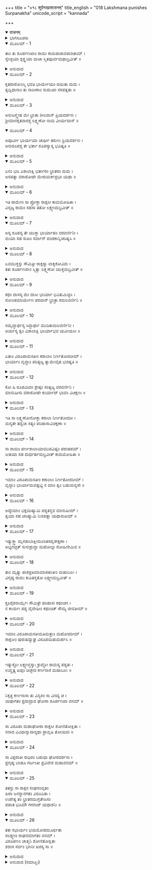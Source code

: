 +++
title = "०१८ शूर्पणखाशासनम्"
title_english = "018 Lakshmana punishes Surpanakha"
unicode_script = "kannada"

+++
<details open><summary>वाचनम्</summary>

<div class="audioEmbed"  caption="श्रीराम-हरिसीताराममूर्ति-घनपाठिभ्यां वचनम्" src="https://archive.org/download/Ramayana-recitation-Sriram-harisItArAmamUrti-Ghanapaati-v2/Kanda_3/Kanda_3_ARK-018-Shoorpanakha_Shasanam_.mp3"></div>
</details>



<details><summary>ಭಾಗಸೂಚನಾ</summary>

ಶ್ರೀರಾಮನ ಸಲಹೆಯಂತೆ ಶೂರ್ಪಣಖೆಯು ಲಕ್ಷ್ಮಣನಲ್ಲಿ ಪ್ರಣಯ ಭಿಕ್ಷೆಯನ್ನು ಯಾಚಿಸಿದುದು, ಅವನೂ ನೆಪ ಹೇಳಿ ಹಿಂದಕ್ಕಟ್ಟಲು ಶೂರ್ಪಣಖಿಯು ಸೀತೆಯನ್ನೇ ಕಬಳಿಸಲು ಹೋದುದು, ಲಕ್ಷ್ಮಣನು ರಾಕ್ಷಸಿಯ ಕಿವಿ-ಮೂಗುಗಳನ್ನು ಕತ್ತರಿಸಿದುದು
</details>

<details open><summary>ಮೂಲಮ್ - 1</summary>

ತಾಂ ತು ಶೂರ್ಪಣಖಾಂ ರಾಮಃ ಕಾಮಪಾಶಾವಪಾಶಿತಾಮ್ ।  
ಸ್ವೇಚ್ಛಯಾ ಶ್ಲಕ್ಷ್ಣಯಾ ವಾಚಾ ಸ್ಮಿತಪೂರ್ವಮಥಾಬ್ರವೀತ್ ॥
</details>

<details><summary>ಅನುವಾದ</summary>

ಕಾಮಪಾಶದಿಂದ ಬಂಧಿತಳಾದ ಆ ಶೂರ್ಪಣಖಿಯಲ್ಲಿ ಶ್ರೀರಾಮನು ತನ್ನ ಇಚ್ಛೆಗನುಸಾರ ಮಧುರವಾದ ವಾಣಿಯಿಂದ ಮುಗುಳ್ನಗುತ್ತಾ ಹೇಳಿದನು.॥1॥
</details>

<details open><summary>ಮೂಲಮ್ - 2</summary>

ಕೃತದಾರೋಽಸ್ಮಿ ಭವತಿ ಭಾರ್ಯೇಯಂ ದಯಿತಾ ಮಮ ।  
ತ್ವದ್ವಿಧಾನಾಂ ತು ನಾರೀಣಾಂ ಸುದುಃಖಾ ಸಸಪತ್ನತಾ ॥
</details>

<details><summary>ಅನುವಾದ</summary>

ಆದರಣೀಯ ದೇವಿ! ನಾನು ವಿವಾಹವಾಗಿಬಿಟ್ಟಿದ್ದೇನೆ. ಇವಳು ನನ್ನ ಪ್ರಿಯ ಪತ್ನೀ ಇಲ್ಲೇ ಇರುವಳು. ನಿನ್ನಂತಹ ಸ್ತ್ರೀಯರಿಗೆ ಸವತಿಯಾಗಿರುವುದು ಅತ್ಯಂತ ದುಃಖದಾಯಕವಾಗಿದ.॥2॥
</details>

<details open><summary>ಮೂಲಮ್ - 3</summary>

ಅನುಜಸ್ತ್ವೇಷ ಮೇ ಭ್ರಾತಾ ಶೀಲವಾನ್ ಪ್ರಿಯದರ್ಶನಃ ।  
ಶ್ರೀಮಾನಕೃತದಾರಶ್ಚ ಲಕ್ಷ್ಮಣೋ ನಾಮ ವೀರ್ಯವಾನ್ ॥
</details>

<details open><summary>ಮೂಲಮ್ - 4</summary>

ಅಪೂರ್ವೀ ಭಾರ್ಯಯಾ ಚಾರ್ಥೀ ತರುಣಃ ಪ್ರಿಯದರ್ಶನಃ ।  
ಅನುರೂಪಶ್ಚ ತೇ ಭರ್ತಾ ರೂಪಸ್ಯಾಸ್ಯ ಭವಿಷ್ಯತಿ ॥
</details>

<details><summary>ಅನುವಾದ</summary>

ಇವನು ನನ್ನ ತಮ್ಮನಾದ ಶ್ರೀಮಾನ್ ಲಕ್ಷ್ಮಣನು ಬಹಳ ಶೀಲವಂತನೂ, ಪ್ರಿಯದರ್ಶನನೂ, ಬಲ-ಪರಾಕ್ರಮದಲ್ಲಿ ಸಂಪನ್ನನೂ ಆಗಿರುವನು. ಇವನೊಂದಿಗೆ ಪತ್ನಿಯೂ ಇಲ್ಲ. ಇವನು ಅಪೂರ್ವ ಗುಣಗಳಿಂದ ಸಂಪನ್ನನಾಗಿದ್ದು ತರುಣನೂ ಆಗಿರುವನು. ಇವನ ರೂಪವೂ ಮನೋಹರವಾಗಿದೆ. ಆದ್ದರಿಂದ ಇವನಿಗೆ ಭಾರ್ಯೆಯ ಬಯಕೆ ಉಂಟಾದರೆ ಇವನೇ ನಿನಗೆ ಯೋಗ್ಯಪತಿಯಾಗುವನು.॥3-4॥
</details>

<details open><summary>ಮೂಲಮ್ - 5</summary>

ಏನಂ ಭಜ ವಿಶಾಲಾಕ್ಷಿ ಭರ್ತಾರಂ ಭ್ರಾತರಂ ಮಮ ।  
ಅಸಪತ್ನಾ ವರಾರೋಹೇ ಮೇರುಮರ್ಕಪ್ರಭಾ ಯಥಾ ॥
</details>

<details><summary>ಅನುವಾದ</summary>

ವಿಶಾಲಲೋಚನೇ! ವರಾರೋಹೇ! ಸೂರ್ಯನ ಪ್ರಭೆ ಮೇರುಪರ್ವತವನ್ನು ಸೇವಿಸುವಂತೆಯೇ ನೀನು ನನ್ನ ತಮ್ಮನಾದ ಲಕ್ಷ್ಮಣನನ್ನು ಪತಿಯಾಗಿಸಿಕೊಂಡು ಸವತಿಯ ಭಯದಿಂದ ರಹಿತಳಾಗಿ ಇವನ ಸೇವೆ ಮಾಡು.॥5॥
</details>

<details open><summary>ಮೂಲಮ್ - 6</summary>

ಇತಿ ರಾಮೇಣ ಸಾ ಪ್ರೋಕ್ತಾ ರಾಕ್ಷಸೀ ಕಾಮಮೋಹಿತಾ ।  
ವಿಸೃಜ್ಯ ರಾಮಂ ಸಹಸಾ ತತೋ ಲಕ್ಷ್ಮಣಮಬ್ರವೀತ್ ॥
</details>

<details><summary>ಅನುವಾದ</summary>

ಶ್ರೀರಾಮನು ಹೀಗೆ ಹೇಳಿದಾಗ ಆ ಕಾಮಪೀಡಿತಳಾದ ರಾಕ್ಷಸಿಯು ಅವನನ್ನು ಬಿಟ್ಟು ಕೂಡಲೇ ಲಕ್ಷ್ಮಣನ ಬಳಿಗೆ ಬಂದು ಇಂತೆಂದಳು.॥6॥
</details>

<details open><summary>ಮೂಲಮ್ - 7</summary>

ಅಸ್ಯ ರೂಪಸ್ಯ ತೇ ಯುಕ್ತಾ ಭಾರ್ಯಾಹಂ ವರವರ್ಣಿನೀ ।  
ಮಯಾ ಸಹ ಸುಖಂ ಸರ್ವಾನ್ ದಂಡಕಾನ್ವಿಚರಿಷ್ಯಸಿ ॥
</details>

<details><summary>ಅನುವಾದ</summary>

ಲಕ್ಷ್ಮಣ! ನಿನ್ನ ಈ ಸುಂದರ ರೂಪಕ್ಕೆ ನಾನೇ ಯೋಗ್ಯಳಾಗಿದ್ದೇನೆ. ಆದ್ದರಿಂದ ನಾನೇ ನಿನ್ನ ಪರಮಸುಂದರೀ ಭಾರ್ಯೆ ಆಗಬಲ್ಲೆನು. ನನ್ನನ್ನು ಅಂಗೀಕರಿಸಿ ನೀನು ನನ್ನೊಂದಿಗೆ ದಂಡಕಾರಣ್ಯದಲ್ಲಿ ಎಲ್ಲೆಡೆ ಸುಖವಾಗಿ ಸಂಚಿಸುವೆ.॥7॥
</details>

<details open><summary>ಮೂಲಮ್ - 8</summary>

ಏವಮುಕ್ತಸ್ತು ಸೌಮಿತ್ರೀ ರಾಕ್ಷಸ್ಯಾ ವಾಕ್ಯಕೋವಿದಃ ।  
ತತಃ ಶೂರ್ಪಣಖೀಂ ಸ್ಮಿತ್ವಾ ಲಕ್ಷ್ಮಣೋ ಯುಕ್ತಮಬ್ರವೀತ್ ॥
</details>

<details><summary>ಅನುವಾದ</summary>

ಆ ರಾಕ್ಷಸಿಯು ಹೀಗೆ ಹೇಳಿದಾಗ ವಾಕ್ಯಕೋವಿದನಾದ ಸುಮಿತ್ರಾಕುಮಾರ ಲಕ್ಷ್ಮಣನು ಮುಗುಳ್ನಕ್ಕು ಮೊರದಂತೆ ಉಗುರುಗಳುಳ್ಳ ನಿಶಾಚರಿಯಲ್ಲಿ ಯುಕ್ತಿಯುಕ್ತವಾಗಿ ನುಡಿದನು.॥8॥
</details>

<details open><summary>ಮೂಲಮ್ - 9</summary>

ಕಥಂ ದಾಸಸ್ಯ ಮೇ ದಾಸೀ ಭಾರ್ಯಾ ಭವಿತುಮಿಚ್ಛಸಿ ।  
ಸೋಽಹಮಾರ್ಯೇಣ ಪರವಾನ್ ಭ್ರಾತ್ರಾ ಕಮಲವರ್ಣಿನಿ ॥
</details>

<details><summary>ಅನುವಾದ</summary>

ಕಮಲವರ್ಣಿನಿ! ಸುಂದರೀ! ನಾನಾದರೋ ದಾಸನಾಗಿದ್ದೇನೆ, ನನ್ನ ಅಣ್ಣ ಭಗವಾನ್ ಶ್ರೀರಾಮನಿಗೆ ಅಧೀನನಾಗಿದ್ದೇನೆ. ನೀನು ನನ್ನ ಪತ್ನಿಯಾಗಿ ದಾಸಿಯಾಗಲು ಏಕೆ ಬಯಸುತ್ತಿರುವೆ.॥9॥
</details>

<details open><summary>ಮೂಲಮ್ - 10</summary>

ಸಮೃದ್ಧಾರ್ಥಸ್ಯ ಸಿದ್ಧಾರ್ಥಾ ಮುದಿತಾಮಲವರ್ಣಿನೀ ।  
ಆರ್ಯಸ್ಯ ತ್ವಂ ವಿಶಾಲಾಕ್ಷಿ ಭಾರ್ಯಾಭವ ಯವೀಯಸೀ ॥
</details>

<details><summary>ಅನುವಾದ</summary>

ವಿಶಾಲಲೋಚನೇ! ನನ್ನ ಅಣ್ಣ ಸಮಸ್ತ ಐಶ್ವರ್ಯಗಳಿಂದ ಸಂಪನ್ನನಾಗಿದ್ದಾನೆ. ನೀನು ಅವನ ಕಿರಿಯ ಪತ್ನಿಯಾಗು, ಇದರಿಂದ ನಿನ್ನ ಮನೋರಥ ಸಿದ್ಧಿಯಾಗಿ, ನೀನು ಸದಾ ಸಂತೋಷವಾಗಿರುವೆ. ನಿನ್ನ ರೂಪ-ಬಣ್ಣ ಅವನಿಗೆ ಯೋಗ್ಯ ನಿರ್ಮಲವಾಗಿದೆ.॥10॥
</details>

<details open><summary>ಮೂಲಮ್ - 11</summary>

ಏತಾಂ ವಿರೂಪಾಮಸತೀಂ ಕರಾಲಾಂ ನಿರ್ಣತೋದರೀಮ್ ।  
ಭಾರ್ಯಾಂ ವೃದ್ಧಾಂ ಪರಿತ್ಯಜ್ಯ ತ್ವಾಮೇವೈಷ ಭಜಿಷ್ಯತಿ ॥
</details>

<details><summary>ಅನುವಾದ</summary>

ಕುರೂಪಳೂ, ಅಸತಿಯೂ, ವಿಕೃತಳೂ, ನಿಮ್ನೋದರಿಯೂ, ಮುದುಕಿಯೂ ಆದ ಭಾರ್ಯೇಯನ್ನು ತ್ಯಜಿಸಿ ಅವನು ನಿನ್ನನ್ನು ಆದರದಿಂದ ಸ್ವೀಕರಿಸುವನು.॥11॥
</details>

<details open><summary>ಮೂಲಮ್ - 12</summary>

ಕೋ ಹಿ ರೂಪಮಿದಂ ಶ್ರೇಷ್ಠಂ ಸಂತ್ಯಜ್ಯ ವರವರ್ಣಿನಿ ।  
ಮಾನುಷೀಸು ವರಾರೋಹೇ ಕುರ್ಯಾದ್ ಭಾವಂ ವಿಚಕ್ಷಣಃ ॥
</details>

<details><summary>ಅನುವಾದ</summary>

ಸುಂದರ ಕಟಿಯುಳ್ಳ ವರವರ್ಣಿನಿ! ನಿನ್ನ ಈ ಶ್ರೇಷ್ಠ ರೂಪವನ್ನು ಬಿಟ್ಟು ಮಾನವ ಕನ್ಯೆಯಲ್ಲಿ ಪ್ರೇಮವಿರಿಸುವ ಬುದ್ಧಿವಂತ ಮನುಷ್ಯ ಬೇರೆ ಯಾರು ತಾನೇ ಇರಬಲ್ಲನು.॥12॥
</details>

<details open><summary>ಮೂಲಮ್ - 13</summary>

ಇತಿ ಸಾ ಲಕ್ಷ್ಮಣೋನೋಕ್ತಾ ಕರಾಲಾ ನಿರ್ಣತೋದರೀ ।  
ಮನ್ಯತೇ ತದ್ವಚಃ ಸತ್ಯಂ ಪರಿಹಾಸಾವಿಚಕ್ಷಣಾ ॥
</details>

<details><summary>ಅನುವಾದ</summary>

ಲಕ್ಷ್ಮಣನು ಹೀಗೆ ಹೇಳಿದಾಗ ಪರಿಹಾಸವನ್ನು ತಿಳಿಯದೆ ಆ ದೊಡ್ಡ ಹೊಟ್ಟೆಯುಳ್ಳ ವಿಕರಾಳ ರಾಕ್ಷಸಿಯು ಅವನ ಮಾತನ್ನು ನಿಜವೆಂದು ತಿಳಿದಳು.॥13॥
</details>

<details open><summary>ಮೂಲಮ್ - 14</summary>

ಸಾ ರಾಮಂ ಪರ್ಣಶಾಲಾಯಾಮುಪವಿಷ್ಟಂ ಪರಂತಪಮ್ ।  
ಸೀತಯಾ ಸಹ ದುರ್ಧರ್ಷಮಬ್ರವೀತ್ ಕಾಮಮೋಹಿತಾ ॥
</details>

<details><summary>ಅನುವಾದ</summary>

ಪರ್ಣಶಾಲೆಯಲ್ಲಿ ಸೀತೆಯೊಂದಿಗೆ ಕುಳಿತಿರುವ ಪರಂತಪ ದುರ್ಜಯ ವೀರ ಶ್ರೀರಾಮನಚಂದ್ರನ ಬಳಿಗೆ ಅವಳು ಬಂದು ಕಾಮಮೋಹಿತಳಾಗಿ ನುಡಿದಳು .॥14॥
</details>

<details open><summary>ಮೂಲಮ್ - 15</summary>

ಇಮಾಂ ವಿರೂಪಾಮಸತೀಂ ಕರಾಲಾಂ ನಿರ್ಣತೋದರೀಮ್ ।  
ವೃದ್ದಾಂ ಭಾರ್ಯಾಮವಷ್ಟಭ್ಯ ನ ಮಾಂ ತ್ವಂ ಬಹುಮನ್ಯಸೇ ॥
</details>

<details><summary>ಅನುವಾದ</summary>

ರಾಮ! ನೀನು ಈ ಕುರೂಪಿ, ಅಸತೀ, ವಿಕತ, ನಿಮ್ನೋದರೀ ಮತ್ತು ವೃದ್ಧೆಯನ್ನು ಆಶ್ರಯಿಸಿ ನನ್ನನ್ನು ವಿಶೇಷವಾಗಿ ಆದರಿಸುತ್ತಿಲ್ಲ.॥15॥
</details>

<details open><summary>ಮೂಲಮ್ - 16</summary>

ಅದ್ಯೇಮಾಂ ಭಕ್ಷಯಿಷ್ಯಾಮಿ ಪಶ್ಯತಸ್ತವ ಮಾನುಷೀಮ್ ।  
ತ್ವಯಾ ಸಹ ಚರಿಷ್ಯಾಮಿ ನಿಃಸಪತ್ನಾ ಯಥಾಸುಖಮ್ ॥
</details>

<details><summary>ಅನುವಾದ</summary>

ಆದ್ದರಿಂದ ಇಂದು ನೀನು ನೋಡು-ನೋಡುತ್ತಿರುವಾಗಲೇ ನಾನು ಈ ಮಾನುಷಿಯನ್ನು ತಿಂದು ಬಿಡುವೆನು. ಈ ಸವತಿಯು ಇರದಿದ್ದಾಗ ನಿನ್ನೊಂದಿಗೆ ಸುಖವಾಗಿ ವಿಚರಿಸುವೆನು.॥16॥
</details>

<details open><summary>ಮೂಲಮ್ - 17</summary>

ಇತ್ಯುಕ್ತ್ವಾ ಮೃಗಶಾಬಾಕ್ಷೀಮಲಾತಸದೃಶೇಕ್ಷಣಾ ।  
ಅಭ್ಯಗಚ್ಛತ್ ಸುಸಂಕ್ರುದ್ಧಾ ಮಹೋಲ್ಕಾ ರೋಹಿಣೀಮಿವ ॥
</details>

<details><summary>ಅನುವಾದ</summary>

ಹೀಗೆ ಉರಿಯುವ ಕೆಂಡದಂತೆ ಕಣ್ಣುಗಳುಳ್ಳ ಶೂರ್ಪಣಖಿಯು ಅತ್ಯಂತ ಕ್ರೋಧಗೊಂಡು ಯಾವುದಾದರೂ ಭಾರೀ ಉಲ್ಕೆಯು ರೋಹಿಣೀ ನಕ್ಷತ್ರದ ಮೇಲೆ ಬೀಳುವಂತೆ ಮೃಗನಯಿನೀ ಸೀತೆಯ ಕಡೆಗೆ ನುಗ್ಗಿದಳು.॥17॥
</details>

<details open><summary>ಮೂಲಮ್ - 18</summary>

ತಾಂ ಮೃತ್ಯು ಪಾಶಪ್ರತಿಮಾಮಾಪತಂತೀಂ ಮಹಾಬಲಃ ।  
ವಿಗೃಹ್ಯ ರಾಮಃ ಕುಪಿತಸ್ತತೋ ಲಕ್ಷ್ಮಣಮಬ್ರವೀತ್ ॥
</details>

<details><summary>ಅನುವಾದ</summary>

ಮೃತ್ಯುಪಾಶದಂತೆ ಬರುತ್ತಿರುವ ಆ ರಾಕ್ಷಸಿಯನ್ನು ಮಹಾಬಲಿ ಶ್ರೀರಾಮನು ಹುಂಕಾರದಿಂದ ತಡೆದು ಕುಪಿತನಾಗಿ ಲಕ್ಷ್ಮಣನಲ್ಲಿ ಹೇಳಿದನು.॥18॥
</details>

<details open><summary>ಮೂಲಮ್ - 19</summary>

ಕ್ರೂರೈರನಾರ್ಯೈಃ ಸೌಮಿತ್ರೇ ಪರಿಹಾಸಃ ಕಥಂಚನ ।  
ನ ಕಾರ್ಯಃ ಪಶ್ಯ ವೈದೇಹೀಂ ಕಥಂಚಿತ್ ಸೌಮ್ಯ ಜೀವತೀಮ್ ॥
</details>

<details><summary>ಅನುವಾದ</summary>

ಸುಮಿತ್ರಾನಂದನ! ಕ್ರೂರ ಕರ್ಮಮಾಡುವ ಅನಾರ್ಯರಲ್ಲಿ ಯಾವ ರೀತಿಯಿಂದಲೂ ಪರಿಹಾಸವನ್ನು ಮಾಡಬಾರದು. ಸೌಮ್ಯ! ನೋಡು, ಈಗ ಸೀತೆಯ ಪ್ರಾಣಗಳು ಬಹಳ ಕಷ್ಟದಿಂದ ಉಳಿದಿದೆ.॥19॥
</details>

<details open><summary>ಮೂಲಮ್ - 20</summary>

ಇಮಾಂ ವಿರೂಪಾಮಸತೀಮತಿಮತ್ತಾಂ ಮಹೋದರೀಮ್ ।  
ರಾಕ್ಷಸೀಂ ಪುರುಷವ್ಯಾಘ್ರ ವಿರೂಪಯಿತುಮರ್ಹಸಿ ॥
</details>

<details><summary>ಅನುವಾದ</summary>

ಪುರುಷಸಿಂಹ! ನೀನು ಈ ಕುರೂಪೀ, ಕುಲಟೆ, ಅತ್ಯಂತ ಉನ್ಮತ್ತೆ ಮತ್ತು ದೊಡ್ಡ ಹೊಟ್ಟೆಯ ರಾಕ್ಷಸಿಯನ್ನು ಯಾವುದಾದರೂ ಅಂಗಹೀನಗೊಳಿಸಿ ಕುರೂಪಳನ್ನಾಗಿ ಮಾಡು.॥20॥
</details>

<details open><summary>ಮೂಲಮ್ - 21</summary>

ಇತ್ಯುಕ್ತೋ ಲಕ್ಷ್ಮಣಸ್ತಸ್ಯಾಃ ಕ್ರುದ್ಧೋ ರಾಮಸ್ಯ ಪಶ್ಯತಃ ।  
ಉದ್ಧೃತ್ಯ ಖಡ್ಗಂ ಚಿಚ್ಛೇದ ಕರ್ಣನಾಸೆ ಮಹಾಬಲಃ ॥
</details>

<details><summary>ಅನುವಾದ</summary>

ಶ್ರೀರಾಮಚಂದ್ರನು ಹೀಗೆ ಆದೇಶಿಸಿದಾಗ ಕ್ರೋಧಗೊಂಡ ಮಹಾಬಲೀ ಲಕ್ಷ್ಮಣನು ಅವನು ನೋಡು ನೋಡುತ್ತಲೇ ಒರೆಯಿಂದ ಖಡ್ಗವನ್ನು ಸೆಳೆದುಕೊಂಡು, ಶೂರ್ಪಣಖಿಯ ಮೂಗು, ಕಿವಿಗಳನ್ನು ಕತ್ತರಿಸಿಬಿಟ್ಟನು.॥21॥
</details>

<details open><summary>ಮೂಲಮ್ - 22</summary>

ನಿಕೃತ್ತ ಕರ್ಣನಾಸಾ ತು ವಿಸ್ವರಂ ಸಾ ವಿನದ್ಯ ಚ ।  
ಯಥಾಗತಂ ಪ್ರದುದ್ರಾವ ಘೋರಾ ಶೂರ್ಪಣಖಾ ವನಮ್ ॥
</details>

<details><summary>ಅನುವಾದ</summary>

ಮೂಗು ಮತ್ತು ಕಿವಿಗಳು ಕತ್ತರಿಸಲ್ಪಟ್ಟಾಗ ಭಯಂಕರ ರಾಕ್ಷಸೀ ಶೂರ್ಪಣಖಿಯು ಜೋರಾಗಿ ಕೂಗುತ್ತಾ ಬಂದ ಹಾಗೆಯೇ ಕಾಡಿಗೆ ಓಡಿಹೋದಳು.॥22॥
</details>

<details open><summary>ಮೂಲಮ್ - 23</summary>

ಸಾ ವಿರೂಪಾ ಮಹಾಘೋರಾ ರಾಕ್ಷಸೀ ಶೋಣಿತೋಕ್ಷಿತಾ ।  
ನನಾದ ವಿವಿಧಾನ್ನಾದಾನ್ಯಥಾ ಪ್ರಾವೃಷಿ ತೋಯದಃ ॥
</details>

<details><summary>ಅನುವಾದ</summary>

ರಕ್ತದಿಂದ ತೋಯ್ದಿರುವ ಆ ಮಹಾಭಯಂಕರ, ವಿಕರಾಳ ರೂಪವುಳ್ಳ ನಿಶಾಚರಿಯು ವರ್ಷಕಾಲದ ಮೇಘಗಳು ಗರ್ಜಿಸುವಂತೆ, ಗುಡುಗುವಂತೆ ನಾನಾ ರೀತಿಯ ದನಿಗಳಲ್ಲಿ ಜೋರು-ಜೋರಾಗಿ ಚೀತ್ಕಾರ ಮಾಡತೊಡಗಿದಳು.॥23॥
</details>

<details open><summary>ಮೂಲಮ್ - 24</summary>

ಸಾ ವಿಕ್ಷರಂತೀ ರುಧಿರಂ ಬಹುಧಾ ಘೋರದರ್ಶನಾ ।  
ಪ್ರಗೃಹ್ಯ ಬಾಹೂ ಗರ್ಜಂತೀ ಪ್ರವಿವೇಶ ಮಹಾವನಮ್ ॥
</details>

<details><summary>ಅನುವಾದ</summary>

ಅವಳು ನೋಡಲು ಬಹಳ ಭಯಾನಕಳಾಗಿದ್ದಳು. ಅವಳು ತನ್ನ ತುಂಡಾದ ಅವಯವಗಳಿಂದ ರಕ್ತದ ಧಾರೆಯನ್ನು ಹರಿಸುತ್ತಾ ಎರಡೂ ಭುಜಗಳನ್ನು ಎತ್ತಿ ಚೀರುತ್ತಾ ಒಂದು ವಿಶಾಲ ವನದೊಳಗೆ ಪವ್ರವೇಶಿಸಿದಳು.॥24॥
</details>

<details open><summary>ಮೂಲಮ್ - 25</summary>

ತತಸ್ತು ಸಾ ರಾಕ್ಷಸ ಸಂಘಸಂವೃತಂ  
ಖರಂ ಜನಸ್ಥಾನಗತಂ ವಿರೂಪಿತಾ ।  
ಉಪೇತ್ಯ ತಂ ಭ್ರಾತರಮುಗ್ರತೇಜಸಂ  
ಪಪಾತ ಭೂಮೌ ಗಗನಾದ್ ಯಥಾಶನಿಃ ॥
</details>

<details><summary>ಅನುವಾದ</summary>

ಲಕ್ಷ್ಮಣನಿಂದ ಕುರೂಪಳಾದ ಶೂರ್ಪಣಖಿಯು ಅಲ್ಲಿಂದ ಓಡಿ ರಾಕ್ಷಸರಿಂದ ಆವರಿಸಿದ ಭಯಂಕರ ತೇಜಸ್ಸುಳ್ಳ ಜನಸ್ಥಾನನಿವಾಸೀ ಅಣ್ಣನಾದ ಖರನ ಬಳಿಗೆ ಹೋಗಿ ಆಕಾಶದಿಂದ ಸಿಡಿಲುಬೀಳುವಂತೆ ಭೂಮಿಗೆ ಬಿದ್ದಳು.॥25॥
</details>

<details open><summary>ಮೂಲಮ್ - 26</summary>

ತತಃ ಸಭಾರ್ಯಂ ಭಯಮೋಹಮೂರ್ಛಿತಾ  
ಸಲಕ್ಷ್ಮಣಂ ರಾಘವಮಾಗತಂ ವನಮ್ ।  
ವಿರೂಪಣಂ ಚಾತ್ಮನಿ ಶೋಣಿತೋಕ್ಷಿತಾ  
ಶಶಂಸ ಸರ್ವಂ ಭಗಿನೀ ಖರಸ್ಯ ಸಾ ॥
</details>

<details><summary>ಅನುವಾದ</summary>

ಖರನ ಆ ತಂಗಿಯು ರಕ್ತದಿಂದ ತೋಯ್ದುಹೋಗಿ, ಭಯ ಹಾಗೂ ಮೋಹದಿಂದ ನಿಶ್ಚೇಷ್ಟಿತಳಂತೆ ಆಗಿದ್ದಳು. ಅವಳು ಸೀತೆ ಮತ್ತು ಲಕ್ಷ್ಮಣರೊಂದಿಗೆ ಶ್ರೀರಾಮನು ಕಾಡಿಗೆ ಬಂದಿರುವುದು ಮತ್ತು ತಾನು ಕುರೂಪಳಾದ ಎಲ್ಲ ವೃತ್ತಾಂತವನ್ನು ಖರನಿಗೆ ತಿಳಿಸಿದಳು.॥26॥
</details>

<details><summary>ಅನುವಾದ (ಸಮಾಪ್ತಿಃ)</summary>

ಶ್ರೀ ವಾಲ್ಮೀಕಿ ವಿರಚಿತ ಆರ್ಷರಾಮಾಯಣ ಆದಿಕಾವ್ಯದ ಅರಣ್ಯಕಾಂಡದಲ್ಲಿ ಹದಿನೆಂಟನೆಯ ಸರ್ಗ ಸಂಪೂರ್ಣವಾಯಿತು.॥18॥
</details>
